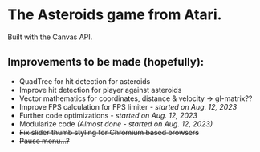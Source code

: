 # The Asteroids game from Atari.
Built with the Canvas API.
## Improvements to be made (hopefully):
<ul>
  <li>QuadTree for hit detection for asteroids</li>
  <li>Improve hit detection for player against asteroids</li>
  <li>Vector mathematics for coordinates, distance & velocity -> gl-matrix?? </li>
  <li>Improve FPS calculation for FPS limiter <i>- started on Aug. 12, 2023</i></li>
  <li>Further code optimizations <i>- started on Aug. 12, 2023</i></li>
  <li>Modularize code <i>(Almost done - started on Aug. 12, 2023)</i></li>
  <li><strike>Fix slider thumb styling for Chromium based browsers</strike></li>
  <li><strike>Pause menu...?</strike></li>
</ul>
